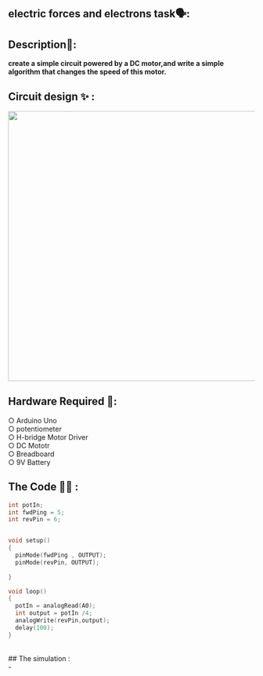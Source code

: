 ## electric forces and electrons task🗣:<br />

## Description📄: <br />
**create a simple circuit powered by a DC motor,and write a simple algorithm that changes the speed of this motor.** <br />

## Circuit design :sparkles: :
<img src="" width="550">

## Hardware Required 🔨: 
○ Arduino Uno <br />
○ potentiometer<br />
○ H-bridge Motor Driver <br />
○ DC Mototr <br />
○ Breadboard <br />
○ 9V Battery <br />

## The Code 👨‍💻 :
```c++
int potIn;
int fwdPing = 5;
int revPin = 6;


void setup()
{
  pinMode(fwdPing , OUTPUT);
  pinMode(revPin, OUTPUT);
  
}

void loop()
{
  potIn = analogRead(A0);
  int output = potIn /4;
  analogWrite(revPin,output);
  delay(100);
}

```
<br />
## The simulation : <br /> 
- 


